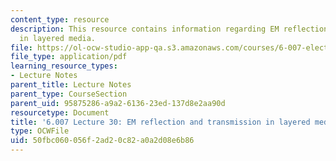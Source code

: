 ```yaml
---
content_type: resource
description: This resource contains information regarding EM reflection and transmission
  in layered media.
file: https://ol-ocw-studio-app-qa.s3.amazonaws.com/courses/6-007-electromagnetic-energy-from-motors-to-lasers-spring-2011/50fbc060056f2ad20c82a0a2d08e6b86_MIT6_007S11_lec30.pdf
file_type: application/pdf
learning_resource_types:
- Lecture Notes
parent_title: Lecture Notes
parent_type: CourseSection
parent_uid: 95875286-a9a2-6136-23ed-137d8e2aa90d
resourcetype: Document
title: '6.007 Lecture 30: EM reflection and transmission in layered media'
type: OCWFile
uid: 50fbc060-056f-2ad2-0c82-a0a2d08e6b86
---
```

